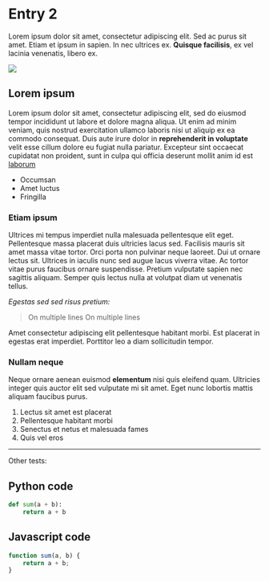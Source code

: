 # Entry 2

Lorem ipsum dolor sit amet, consectetur adipiscing elit. Sed ac purus sit amet. Etiam et ipsum in sapien. In nec ultrices ex. **Quisque facilisis**, ex vel lacinia venenatis, libero ex.

![](https://visme.co/blog/wp-content/uploads/2020/12/header-12.png)

## Lorem ipsum

Lorem ipsum dolor sit amet, consectetur adipiscing elit, sed do eiusmod tempor incididunt ut labore et dolore magna aliqua. Ut enim ad minim veniam, quis nostrud exercitation ullamco laboris nisi ut aliquip ex ea commodo consequat. Duis aute irure dolor in **reprehenderit in voluptate** velit esse cillum dolore eu fugiat nulla pariatur. Excepteur sint occaecat cupidatat non proident, sunt in culpa qui officia deserunt mollit anim id est [laborum][showdown]

- Occumsan
- Amet luctus
- Fringilla

### Etiam ipsum

Ultrices mi tempus imperdiet nulla malesuada pellentesque elit eget. Pellentesque massa placerat duis ultricies lacus sed. Facilisis mauris sit amet massa vitae tortor. Orci porta non pulvinar neque laoreet. Dui ut ornare lectus sit. Ultrices in iaculis nunc sed augue lacus viverra vitae. Ac tortor vitae purus faucibus ornare suspendisse. Pretium vulputate sapien nec sagittis aliquam. Semper quis lectus nulla at volutpat diam ut venenatis tellus. 

_Egestas sed sed risus pretium:_

>On multiple lines
On multiple lines

Amet consectetur adipiscing elit pellentesque habitant morbi. Est placerat in egestas erat imperdiet. Porttitor leo a diam sollicitudin tempor.

### Nullam neque

Neque ornare aenean euismod **elementum** nisi quis eleifend quam. Ultricies integer quis auctor elit sed vulputate mi sit amet. Eget nunc lobortis mattis aliquam faucibus purus.  

1. Lectus sit amet est placerat 
2. Pellentesque habitant morbi
3. Senectus et netus et malesuada fames
4. Quis vel eros

[showdown]: http://demo.showdownjs.com/
---

Other tests:

## Python code

```python
def sum(a + b):
    return a + b
```

## Javascript code

```javascript
function sum(a, b) {
    return a + b;
}
```
